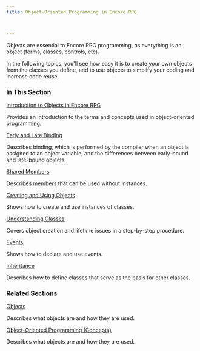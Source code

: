 ```yaml
---
title: Object-Oriented Programming in Encore RPG



---
```


Objects are essential to Encore RPG programming, as everything is an object (forms, classes, controls, etc). 

In the following topics, you'll see how easy it is to create your own objects from the classes you define, and to use objects to simplify your coding and increase code reuse. 

### In This Section

[Introduction to Objects in Encore RPG](/concepts/objects/Objects.html)

Provides an introduction to the terms and concepts used in object-oriented
                programming.


[Early and Late Binding](EarlyandLateBinding.html)

Describes binding, which is performed by the compiler when an object is
                assigned to an object variable, and the differences between early-bound and
                late-bound objects.


[Shared Members](SharedMembers.html)

Describes members that can be used without instances.


[Creating and Using Objects](CreatingandUsingObjectsMain.html)

Shows how to create and use instances of classes.


[Understanding Classes](UnderstandingClassesMain.html)

Covers object creation and lifetime issues in a step-by-step procedure.


[Events](EventsMain.html)

Shows how to declare and use events.


[Inheritance](InheritanceMain.html)

Describes how to define classes that serve as the basis for other classes.


### Related Sections
[Objects](/concepts/objects/Objects.html) 

Describes what objects are and how they are used.


[Object-Oriented Programming (Concepts)](/concepts/objects/ObjectOrientedProgramming.html) 

Describes what objects are and how they are used.



